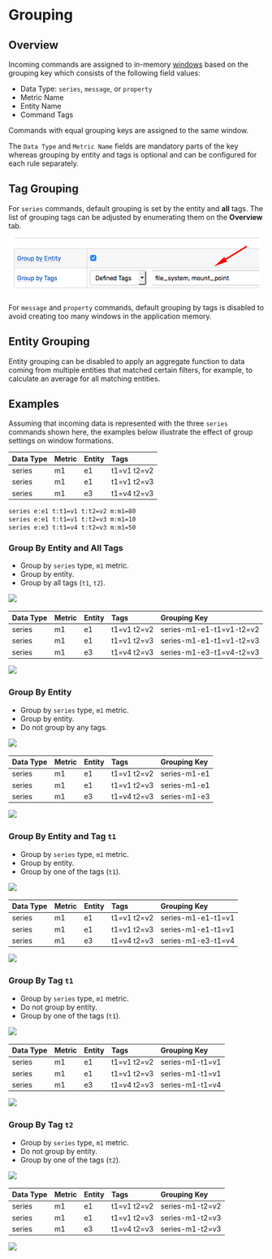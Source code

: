 # Grouping

## Overview

Incoming commands are assigned to in-memory [windows](window.md) based on the grouping key which consists of the following field values:

* Data Type: `series`, `message`, or `property`
* Metric Name
* Entity Name
* Command Tags

Commands with equal grouping keys are assigned to the same window.

The `Data Type` and `Metric Name` fields are mandatory parts of the key whereas grouping by entity and tags is optional and can be configured for each rule separately.

## Tag Grouping

For `series` commands, default grouping is set by the entity and **all** tags. The list of grouping tags can be adjusted by enumerating them on the **Overview** tab.

![](./images/group-by-defined-tags.png)

For `message` and `property` commands, default grouping by tags is disabled to avoid creating too many windows in the application memory.

## Entity Grouping

Entity grouping can be disabled to apply an aggregate function to data coming from multiple entities that matched certain filters, for example, to calculate an average for all matching entities.

## Examples

Assuming that incoming data is represented with the three `series` commands shown here, the examples below illustrate the effect of group settings on window formations.

| Data Type | Metric | Entity | Tags |
|---|---|---|:---|
| series | m1 | e1 | t1=v1 t2=v2 |
| series | m1 | e1 | t1=v1 t2=v3 |
| series | m1 | e3 | t1=v4 t2=v3 |

```ls
series e:e1 t:t1=v1 t:t2=v2 m:m1=80
series e:e1 t:t1=v1 t:t2=v3 m:m1=10
series e:e3 t:t1=v4 t:t2=v3 m:m1=50
```

### Group By Entity and All Tags

* Group by `series` type, `m1` metric.
* Group by entity.
* Group by all tags (`t1`, `t2`).

![](./images/group-by-all-form.png)

| Data Type | Metric | Entity | Tags | Grouping Key |
|---|---|---|:---|:---|
| series | m1 | e1 | t1=v1 t2=v2 | series-m1-e1-t1=v1-t2=v2 |
| series | m1 | e1 | t1=v1 t2=v3 | series-m1-e1-t1=v1-t2=v3 |
| series | m1 | e3 | t1=v4 t2=v3 | series-m1-e3-t1=v4-t2=v3 |

![](./images/group-by-all.png)

### Group By Entity

* Group by `series` type, `m1` metric.
* Group by entity.
* Do not group by any tags.

![](./images/group-by-no-tags-form.png)

| Data Type | Metric | Entity | Tags | Grouping Key |
|---|---|---|:---|:---|
| series | m1 | e1 | t1=v1 t2=v2 | series-m1-e1 |
| series | m1 | e1 | t1=v1 t2=v3 | series-m1-e1 |
| series | m1 | e3 | t1=v4 t2=v3 | series-m1-e3 |

![](./images/group-by-no-tags.png)

### Group By Entity and Tag `t1`

* Group by `series` type, `m1` metric.
* Group by entity.
* Group by one of the tags (`t1`).

![](./images/group-by-entity-tag-t1-form.png)

| Data Type | Metric | Entity | Tags | Grouping Key |
|---|---|---|:---|:---|
| series | m1 | e1 | t1=v1 t2=v2 | series-m1-e1-t1=v1 |
| series | m1 | e1 | t1=v1 t2=v3 | series-m1-e1-t1=v1 |
| series | m1 | e3 | t1=v4 t2=v3 | series-m1-e3-t1=v4 |

![](./images/group-by-entity-tag-t1.png)

### Group By Tag `t1`

* Group by `series` type, `m1` metric.
* Do not group by entity.
* Group by one of the tags (`t1`).

![](./images/group-by-tag-t1-form.png)

| Data Type | Metric | Entity | Tags | Grouping Key |
|---|---|---|:---|:---|
| series | m1 | e1 | t1=v1 t2=v2 | series-m1-t1=v1 |
| series | m1 | e1 | t1=v1 t2=v3 | series-m1-t1=v1 |
| series | m1 | e3 | t1=v4 t2=v3 | series-m1-t1=v4 |

![](./images/group-by-tag-t1.png)

### Group By Tag `t2`

* Group by `series` type, `m1` metric.
* Do not group by entity.
* Group by one of the tags (`t2`).

![](./images/group-by-tag-t2-form.png)

| Data Type | Metric | Entity | Tags | Grouping Key |
|---|---|---|:---|:---|
| series | m1 | e1 | t1=v1 t2=v2 | series-m1-t2=v2 |
| series | m1 | e1 | t1=v1 t2=v3 | series-m1-t2=v3 |
| series | m1 | e3 | t1=v4 t2=v3 | series-m1-t2=v3 |

![](./images/group-by-tag-t2.png)
